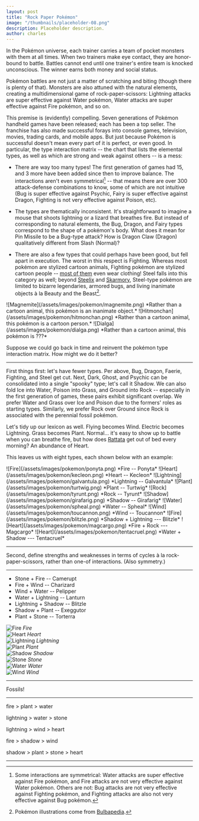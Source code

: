 ```yaml
---
layout: post
title: "Rock Paper Pokémon"
image: "/thumbnails/placeholder-08.png"
description: Placeholder description.
author: charles
---
```


In the Pokémon universe, each trainer carries a team of pocket monsters with them at all times. When two trainers make eye contact, they are honor-bound to battle. Battles cannot end until one trainer's entire team is knocked unconscious. The winner earns both money and social status.

Pokémon battles are not just a matter of scratching and biting (though there is plenty of that). Monsters are also attuned with the natural elements, creating a multidimensional game of rock-paper-scissors: Lightning attacks are super effective against Water pokémon, Water attacks are super effective against Fire pokémon, and so on.

This premise is (evidently) compelling. Seven generations of Pokémon handheld games have been released; each has been a top seller. The franchise has also made successful forays into console games, television, movies, trading cards, and mobile apps. But just because Pokémon is successful doesn't mean every part of it is perfect, or even good. In particular, the type interaction matrix -- the chart that lists the elemental types, as well as which are strong and weak against others -- is a mess:

- There are way too many types! The first generation of games had 15, and 3 more have been added since then to improve balance. The interactions aren't even symmetrical[^1] -- that means there are over 300 attack-defense combinations to know, some of which are not intuitive (Bug is super effective against Psychic, Fairy is super effective against Dragon, Fighting is not very effective against Poison, etc).

- The types are thematically inconsistent. It's straightforward to imagine a mouse that shoots lightning or a lizard that breathes fire. But instead of corresponding to natural elements, the Bug, Dragon, and Fairy types correspond to the shape of a pokémon's body. What does it mean for Pin Missile to be a Bug-type attack? How is Dragon Claw (Dragon) qualitatively different from Slash (Normal)?

- There are also a few types that could perhaps have been good, but fell apart in execution. The worst in this respect is Fighting. Whereas most pokémon are stylized cartoon animals, Fighting pokémon are stylized cartoon people -- [most of them](http://bulbapedia.bulbagarden.net/wiki/Fighting_(type)) even wear clothing! Steel falls into this category as well; beyond [Steelix](http://bulbapedia.bulbagarden.net/wiki/Steelix_(Pok%C3%A9mon)) and [Skarmory](http://bulbapedia.bulbagarden.net/wiki/Skarmory_(Pok%C3%A9mon)), Steel-type pokémon are limited to bizarre legendaries, armored bugs, and living inanimate objects à la Beauty and the Beast[^2].

[^1]: Some interactions are symmetrical: Water attacks are super effective against Fire pokémon, and Fire attacks are not very effective against Water pokémon. Others are not: Bug attacks are not very effective against Fighting pokémon, and Fighting attacks are also not very effective against Bug pokémon.

[^2]: Pokémon illustrations come from [Bulbapedia](http://bulbapedia.bulbagarden.net/wiki/Main_Page).

<span class="tiles">
    <span class="tile">
        ![Magnemite](/assets/images/pokemon/magnemite.png)
        *Rather than a cartoon animal, this pokémon is an inanimate object.*
    </span>
    <span class="tile">
        ![Hitmonchan](/assets/images/pokemon/hitmonchan.png)
        *Rather than a cartoon animal, this pokémon is a cartoon person.*
    </span>
    <span class="tile">
        ![Dialga](/assets/images/pokemon/dialga.png)
        *Rather than a cartoon animal, this pokémon is ???*
    </span>
</span>


Suppose we could go back in time and reinvent the pokémon type interaction matrix. How might we do it better?

---

First things first: let's have fewer types. Per above, Bug, Dragon, Faerie, Fighting, and Steel get cut. Next, Dark, Ghost, and Psychic can be consolidated into a single "spooky" type; let's call it Shadow. We can also fold Ice into Water, Poison into Grass, and Ground into Rock -- especially in the first generation of games, these pairs exhibit significant overlap. We prefer Water and Grass over Ice and Poison due to the formers' roles as starting types. Similarly, we prefer Rock over Ground since Rock is associated with the perennial fossil pokémon.

Let's tidy up our lexicon as well. Flying becomes Wind. Electric becomes Lightning. Grass becomes Plant. Normal... it's easy to show up to battle when you can breathe fire, but how does [Rattata](http://bulbapedia.bulbagarden.net/wiki/Rattata_(Pok%C3%A9mon)) get out of bed every morning? An abundance of Heart.

This leaves us with eight types, each shown below with an example:

<span class="tiles">
    <span class="tile">
        ![Fire](/assets/images/pokemon/ponyta.png)
        *Fire -- Ponyta*
    </span>
    <span class="tile">
        ![Heart](/assets/images/pokemon/kecleon.png)
        *Heart -- Kecleon*
    </span>
    <span class="tile">
        ![Lightning](/assets/images/pokemon/galvantula.png)
        *Lightning -- Galvantula*
    </span>
    <span class="tile">
        ![Plant](/assets/images/pokemon/turtwig.png)
        *Plant -- Turtwig*
    </span>
    <span class="tile">
        ![Rock](/assets/images/pokemon/tyrunt.png)
        *Rock -- Tyrunt*
    </span>
    <span class="tile">
        ![Shadow](/assets/images/pokemon/girafarig.png)
        *Shadow -- Girafarig*
    </span>
    <span class="tile">
        ![Water](/assets/images/pokemon/spheal.png)
        *Water -- Spheal*
    </span>
    <span class="tile">
        ![Wind](/assets/images/pokemon/toucannon.png)
        *Wind -- Toucannon*
    </span>
</span>




<span class="tiles">
    <span class="tile">
        ![Fire](/assets/images/pokemon/blitzle.png)
        *Shadow + Lightning --- Blitzle*
    </span>
    <span class="tile">
        ![Heart](/assets/images/pokemon/magcargo.png)
        *Fire + Rock --- Magcargo*
    </span>
    <span class="tile">
        ![Heart](/assets/images/pokemon/tentacruel.png)
        *Water + Shadow --- Tentacruel*
    </span>
</span>





---

Second, define strengths and weaknesses in terms of cycles à la rock-paper-scissors, rather than one-of interactions. (Also symmetry.)

---


- Stone + Fire -- Camerupt
- Fire + Wind -- Charizard
- Wind + Water -- Pelipper
- Water + Lightning -- Lanturn
- Lightning + Shadow -- Blitzle
- Shadow + Plant -- Exeggutor
- Plant + Stone -- Torterra


<div class="tiles">
    <div class="tile">
        <img alt="Fire" src="/assets/images/pokemon/camerupt.png">
        <em>Fire</em>
    </div>
    <div class="tile">
        <img alt="Heart" src="/assets/images/pokemon/charizard.png">
        <em>Heart</em>
    </div>
    <div class="tile">
        <img alt="Lightning" src="/assets/images/pokemon/pelipper.png">
        <em>Lightning</em>
    </div>
    <div class="tile">
        <img alt="Plant" src="/assets/images/pokemon/lanturn.png">
        <em>Plant</em>
    </div>
    <div class="tile">
        <img alt="Shadow" src="/assets/images/pokemon/blitzle.png">
        <em>Shadow</em>
    </div>
    <div class="tile">
        <img alt="Stone" src="/assets/images/pokemon/exeggutor.png">
        <em>Stone</em>
    </div>
    <div class="tile">
        <img alt="Water" src="/assets/images/pokemon/torterra.png">
        <em>Water</em>
    </div>
    <div class="tile">
        <img alt="Wind" src="/assets/images/pokemon/kecleon.png">
        <em>Wind</em>
    </div>
</div>

---

Fossils!

---

fire > plant > water

lightning > water > stone

lightning > wind > heart

fire > shadow > wind

shadow > plant > stone > heart


<!-- hr before the footnotes -->
---
